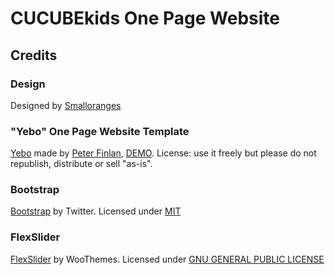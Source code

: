 # CUCUBEkids One Page Website



## Credits 

### Design

Designed by [Smalloranges](https://smalloranges.net)


### "Yebo" One Page Website Template

[Yebo](https://dribbble.com/shots/1539580-Freebie-Yebo-Flat-HTML5-CSS3-Template) made by [Peter Finlan](http://peterfinlan.com/), [DEMO](https://dribbble.com/shots/1539580-Freebie-Yebo-Flat-HTML5-CSS3-Template). License: use it freely but please do not republish, distribute or sell "as-is".


### Bootstrap

[Bootstrap](http://getbootstrap.com/) by Twitter. Licensed under [MIT](https://github.com/twbs/bootstrap/blob/master/LICENSE)


### FlexSlider

[FlexSlider](http://www.woothemes.com/flexslider/) by WooThemes. Licensed under [GNU GENERAL PUBLIC LICENSE](https://github.com/woothemes/FlexSlider/blob/master/LICENSE.md)



